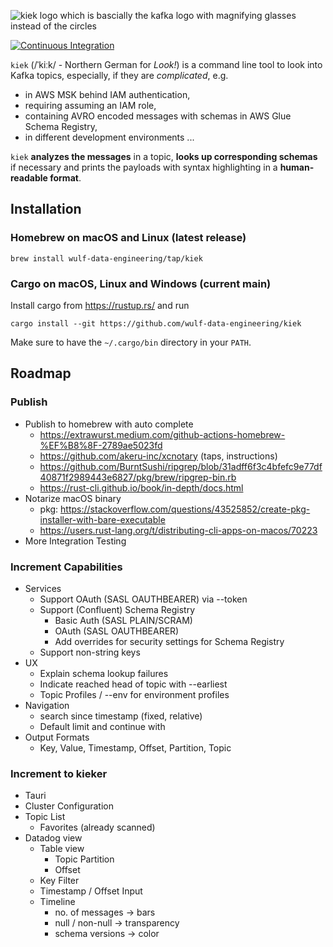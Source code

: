 ![kiek logo which is bascially the kafka logo with magnifying glasses instead of the circles](kiek.svg)

[![Continuous Integration](https://github.com/wulf-data-engineering/kiek/actions/workflows/main.yml/badge.svg)](https://github.com/wulf-data-engineering/kiek/actions/workflows/main.yml)

`kiek` (/ˈkiːk/ - Northern German for _Look!_) is a command line tool to look into Kafka topics, especially, if they are
_complicated_, e.g.

* in AWS MSK behind IAM authentication,
* requiring assuming an IAM role,
* containing AVRO encoded messages with schemas in AWS Glue Schema Registry,
* in different development environments ...

`kiek` **analyzes the messages** in a topic, **looks up corresponding schemas** if necessary and prints the payloads
with syntax highlighting in a **human-readable format**.

## Installation

### Homebrew on macOS and Linux (latest release)

```shell
brew install wulf-data-engineering/tap/kiek
```

### Cargo on macOS, Linux and Windows (current main)

Install cargo from https://rustup.rs/ and run

```shell
cargo install --git https://github.com/wulf-data-engineering/kiek
```

Make sure to have the `~/.cargo/bin` directory in your `PATH`.

## Roadmap

### Publish

- Publish to homebrew with auto complete
  - https://extrawurst.medium.com/github-actions-homebrew-%EF%B8%8F-2789ae5023fd
  - https://github.com/akeru-inc/xcnotary (taps, instructions)
  - https://github.com/BurntSushi/ripgrep/blob/31adff6f3c4bfefc9e77df40871f2989443e6827/pkg/brew/ripgrep-bin.rb
  - https://rust-cli.github.io/book/in-depth/docs.html
- Notarize macOS binary
  - pkg: https://stackoverflow.com/questions/43525852/create-pkg-installer-with-bare-executable
  - https://users.rust-lang.org/t/distributing-cli-apps-on-macos/70223
- More Integration Testing

### Increment Capabilities

- Services
  - Support OAuth (SASL OAUTHBEARER) via --token
  - Support (Confluent) Schema Registry
    - Basic Auth (SASL PLAIN/SCRAM)
    - OAuth (SASL OAUTHBEARER)
    - Add overrides for security settings for Schema Registry
  - Support non-string keys
- UX
  - Explain schema lookup failures
  - Indicate reached head of topic with --earliest
  - Topic Profiles / --env for environment profiles
- Navigation
  - search since timestamp (fixed, relative)
  - Default limit and continue with <enter>
- Output Formats
  - Key, Value, Timestamp, Offset, Partition, Topic

### Increment to kieker

- Tauri
- Cluster Configuration
- Topic List
    - Favorites (already scanned)
- Datadog view
    - Table view
        - Topic Partition
        - Offset
    - Key Filter
    - Timestamp / Offset Input
    - Timeline
        - no. of messages -> bars
        - null / non-null -> transparency
        - schema versions -> color
